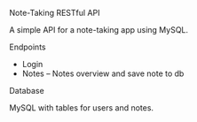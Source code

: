 Note-Taking RESTful API

A simple API for a note-taking app using MySQL.

Endpoints
- Login
- Notes – Notes overview and save note to db

Database

MySQL with tables for users and notes.
